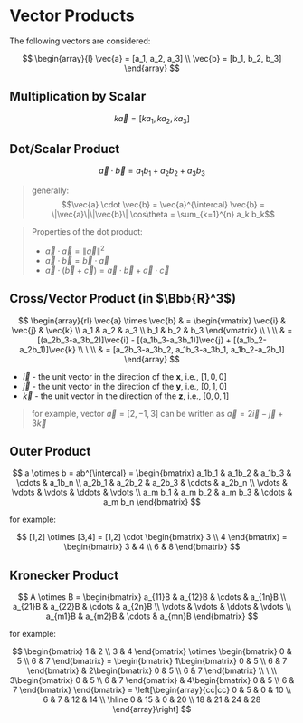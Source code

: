 # Vector Products

The following vectors are considered:

$$
\begin{array}{l}
\vec{a} = [a_1, a_2, a_3]
\\
\vec{b} = [b_1, b_2, b_3]
\end{array}
$$

## Multiplication by Scalar

$$
k\vec{a} = [ka_1, ka_2, ka_3]
$$

## Dot/Scalar Product

$$
\vec{a} \cdot \vec{b} = a_1b_1 + a_2b_2 + a_3b_3
$$

> generally:  
> $$\vec{a} \cdot \vec{b} = \vec{a}^{\intercal} \vec{b} = \|\vec{a}\|\|\vec{b}\| \cos\theta = \sum_{k=1}^{n} a_k b_k$$

> Properties of the dot product:
> - $\vec{a} \cdot \vec{a} = \| \vec{a} \|^2$
> - $\vec{a} \cdot \vec{b} = \vec{b} \cdot \vec{a}$
> - $\vec{a} \cdot (\vec{b}+\vec{c}) = \vec{a} \cdot \vec{b} + \vec{a} \cdot \vec{c}$

## Cross/Vector Product (in $\Bbb{R}^3$)

$$
\begin{array}{rl}
\vec{a} \times \vec{b} & = \begin{vmatrix}
 \vec{i} & \vec{j} & \vec{k}
 \\
 a_1 & a_2 & a_3
 \\
 b_1 & b_2 & b_3
\end{vmatrix}
\\
\ 
\\
& = [(a_2b_3-a_3b_2)]\vec{i} - [(a_1b_3-a_3b_1)]\vec{j} + [(a_1b_2-a_2b_1)]\vec{k}
\\
\ 
\\
& = [a_2b_3-a_3b_2, a_1b_3-a_3b_1, a_1b_2-a_2b_1]
\end{array}
$$

- $\vec{i}$ - the unit vector in the direction of  the **x**, i.e., $[1,0,0]$
- $\vec{j}$ - the unit vector in the direction of  the **y**, i.e., $[0,1,0]$
- $\vec{k}$ - the unit vector in the direction of  the **z**, i.e., $[0,0,1]$

> for example, vector $\vec{a} = [2,-1,3]$ can be written as $\vec{a} = 2\vec{i} - \vec{j} + 3\vec{k}$

## Outer Product

$$
a \otimes b = ab^{\intercal} = \begin{bmatrix}
 a_1b_1 & a_1b_2 & a_1b_3 & \cdots & a_1b_n
 \\
 a_2b_1 & a_2b_2 & a_2b_3 & \cdots & a_2b_n
 \\
 \vdots & \vdots & \vdots & \ddots & \vdots
 \\
 a_m b_1 & a_m b_2 & a_m b_3 & \cdots & a_m b_n
\end{bmatrix}
$$

for example:

$$
[1,2] \otimes [3,4] = [1,2] \cdot \begin{bmatrix}
3
\\
4
\end{bmatrix} = \begin{bmatrix}
3 & 4
\\
6 & 8
\end{bmatrix}
$$

## Kronecker Product

$$
A \otimes B = \begin{bmatrix}
 a_{11}B & a_{12}B & \cdots & a_{1n}B
 \\
  a_{21}B & a_{22}B & \cdots & a_{2n}B
  \\
  \vdots & \vdots & \ddots & \vdots
  \\
  a_{m1}B & a_{m2}B & \cdots & a_{mn}B
\end{bmatrix}
$$

for example:

$$
\begin{bmatrix}
1 & 2
\\
3 & 4
\end{bmatrix} \otimes
\begin{bmatrix}
0 & 5
\\
6 & 7
\end{bmatrix} = \begin{bmatrix}
1\begin{bmatrix}
0 & 5
\\
6 & 7
\end{bmatrix} & 2\begin{bmatrix}
0 & 5
\\
6 & 7
\end{bmatrix}
\\
\ 
\\
3\begin{bmatrix}
0 & 5
\\
6 & 7
\end{bmatrix} & 4\begin{bmatrix}
0 & 5
\\
6 & 7
\end{bmatrix}
\end{bmatrix} = \left[\begin{array}{cc|cc}
0 & 5 & 0 & 10
\\
6 & 7 & 12 & 14
\\
\hline
0 & 15 & 0 & 20
\\
18 & 21 & 24 & 28
\end{array}\right]
$$
